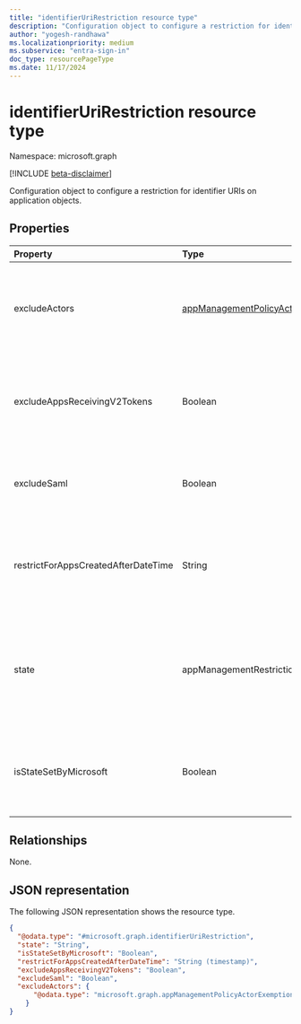 ```yaml
---
title: "identifierUriRestriction resource type"
description: "Configuration object to configure a restriction for identifier URIs on applications."
author: "yogesh-randhawa"
ms.localizationpriority: medium
ms.subservice: "entra-sign-in"
doc_type: resourcePageType
ms.date: 11/17/2024
---
```


# identifierUriRestriction resource type

Namespace: microsoft.graph

[!INCLUDE [beta-disclaimer](../../includes/beta-disclaimer.md)]

Configuration object to configure a restriction for identifier URIs on application objects.

## Properties
| Property                                    | Type                            | Description                 |
| :------------------------------------------ | :------------------------------ | :-------------------------- |
| excludeActors                | [appManagementPolicyActorExemptions](appmanagementpolicyactorexemptions.md)                         | Collection of custom security attribute exemptions. If an actor user or service principal has the custom security attribute, they're exempted from the restriction. |
| excludeAppsReceivingV2Tokens                | Boolean                         | If `true`, the restriction isn't enforced for applications that are configured to receive V2 tokens in Microsoft Entra ID; else, the restriction isn't enforced for those applications.|
| excludeSaml                                 | Boolean                         | If `true`, the restriction isn't enforced for SAML applications in Microsoft Entra ID; else, the restriction is enforced for those applications.|
| restrictForAppsCreatedAfterDateTime         | String                  | Specifies the date from which the policy restriction applies to newly created applications. For existing applications, the enforcement date can be retroactively applied.|
| state                                       | appManagementRestrictionState   |  String value that indicates if the restriction is evaluated. The possible values are: `enabled`, `disabled`, and `unknownFutureValue`. If `enabled`, the restriction is evaluated. If `disabled`, the restriction isn't evaluated or enforced.|
| isStateSetByMicrosoft                       | Boolean                         | This property is read-only. If `true`, Microsoft set the `identifierUriRestriction` state. If `false`, the tenant modified the `identifierUriRestriction` state.|

## Relationships
None.

## JSON representation
The following JSON representation shows the resource type.
<!-- {
  "blockType": "resource",
  "@odata.type": "microsoft.graph.identifierUriRestriction"
}
-->
``` json
{
  "@odata.type": "#microsoft.graph.identifierUriRestriction",
  "state": "String",
  "isStateSetByMicrosoft": "Boolean",
  "restrictForAppsCreatedAfterDateTime": "String (timestamp)",
  "excludeAppsReceivingV2Tokens": "Boolean",
  "excludeSaml": "Boolean",
  "excludeActors": {
      "@odata.type": "microsoft.graph.appManagementPolicyActorExemptions"
    }
}
```

